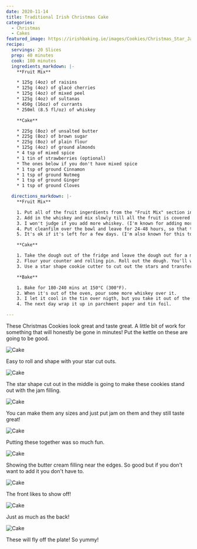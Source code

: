 ```yaml
---
date: 2020-11-14
title: Traditional Irish Christmas Cake
categories:
  - Christmas
  - Cakes
featured_image: https://irishbaking.ie/images/Cookies/Christmas_Star_Jam_Cookies/Image_8.jpg
recipe:
  servings: 20 Slices
  prep: 40 minutes
  cook: 180 minutes
  ingredients_markdown: |-
    **Fruit Mix**

    * 125g (4oz) of raisins
    * 125g (4oz) of glacé cherries
    * 125g (4oz) of mixed peel
    * 125g (4oz) of sultanas
    * 450g (16oz) of currants
    * 250ml (8.5 fl/oz) of whiskey

    **Cake**

    * 225g (8oz) of unsalted butter
    * 225g (8oz) of brown sugar
    * 225g (8oz) of plain flour
    * 125g (4oz) of ground almonds
    * 4 tsp of mixed spice
    * 1 tin of strawberries (optional)
    * The ones below if you don't have mixed spice
    * 1 tsp of ground Cinnamon
    * 1 tsp of ground Nutmeg
    * 1 tsp of ground Ginger
    * 1 tsp of ground Cloves

  directions_markdown: |-
    **Fruit Mix**

    1. Put all of the fruit ingerdients from the "Fruit Mix" section into a bowl.
    2. Add in the whiskey and mix slowly till all the fruit is covered in whiskey.
    3. I won't judge if you add more whiskey. (I'm known for adding more)
    4. Put cleanfilm over the bowl and leave for 24-48 hours, so that the fruit soaks up the whiskey.
    5. It's ok if it's left for a few days. (I'm also known for this too...)

    **Cake**

    1. Take the dough out of the fridge and leave the dough out for a minimum of 15 mins.
    2. Flour your counter and rolling pin. Roll out the dough. You'll want it to be about 2mm thick.
    3. Use a star shape cookie cutter to cut out the stars and transfer to a baking tray.

    **Bake**

    1. Bake for 180-240 mins at 150°C (300°F).
    2. When it's out of the oven, pour some more whiskey over it.
    3. I let it cool in the tin over nigth, but you take it out of the tin and let it rest.
    4. The next day wrap it up in parchment paper and tin foil.

---
```

These Christmas Cookies look great and taste great. A little bit of work for something that will honestly be gone in minutes! Put the kettle on these are going to be good.

![Cake](https://irishbaking.ie/images/Cookies/Christmas_Star_Jam_Cookies/Image_1.jpg)

Easy to roll and shape with your star cut outs.

![Cake](https://irishbaking.ie/images/Cookies/Christmas_Star_Jam_Cookies/Image_2.jpg)

The star shape cut out in the middle is going to make these cookies stand out with the jam filling.

![Cake](https://irishbaking.ie/images/Cookies/Christmas_Star_Jam_Cookies/Image_3.jpg)

You can make them any sizes and just put jam on them and they still taste great!

![Cake](https://irishbaking.ie/images/Cookies/Christmas_Star_Jam_Cookies/Image_4.jpg)

Putting these together was so much fun.

![Cake](https://irishbaking.ie/images/Cookies/Christmas_Star_Jam_Cookies/Image_5.jpg)

Showing the butter cream filling near the edges. So good but if you don't want to add it you don't have to.

![Cake](https://irishbaking.ie/images/Cookies/Christmas_Star_Jam_Cookies/Image_6.jpg)

The front likes to show off!

![Cake](https://irishbaking.ie/images/Cookies/Christmas_Star_Jam_Cookies/Image_7.jpg)

Just as much as the back!

![Cake](https://irishbaking.ie/images/Cookies/Christmas_Star_Jam_Cookies/Image_9.jpg)

These will fly off the plate! So yummy!
